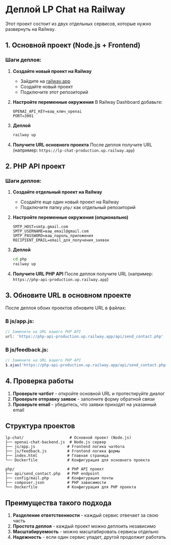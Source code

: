 # Деплой LP Chat на Railway

Этот проект состоит из двух отдельных сервисов, которые нужно развернуть на Railway.

## 1. Основной проект (Node.js + Frontend)

### Шаги деплоя:

1. **Создайте новый проект на Railway**
   - Зайдите на [railway.app](https://railway.app)
   - Создайте новый проект
   - Подключите этот репозиторий

2. **Настройте переменные окружения**
   В Railway Dashboard добавьте:
   ```
   OPENAI_API_KEY=ваш_ключ_openai
   PORT=3001
   ```

3. **Деплой**
   ```bash
   railway up
   ```

4. **Получите URL основного проекта**
   После деплоя получите URL (например: `https://lp-chat-production.up.railway.app`)

## 2. PHP API проект

### Шаги деплоя:

1. **Создайте отдельный проект на Railway**
   - Создайте еще один новый проект на Railway
   - Подключите папку `php/` как отдельный репозиторий

2. **Настройте переменные окружения (опционально)**
   ```
   SMTP_HOST=smtp.gmail.com
   SMTP_USERNAME=ваш_email@gmail.com
   SMTP_PASSWORD=ваш_пароль_приложения
   RECIPIENT_EMAIL=email_для_получения_заявок
   ```

3. **Деплой**
   ```bash
   cd php
   railway up
   ```

4. **Получите URL PHP API**
   После деплоя получите URL (например: `https://php-api-production.up.railway.app`)

## 3. Обновите URL в основном проекте

После деплоя обоих проектов обновите URL в файлах:

### В js/app.js:
```javascript
// Замените на URL вашего PHP API
url: 'https://php-api-production.up.railway.app/api/send_contact.php'
```

### В js/feedback.js:
```javascript
// Замените на URL вашего PHP API
$.ajax('https://php-api-production.up.railway.app/api/send_contact.php', {
```

## 4. Проверка работы

1. **Проверьте чатбот** - откройте основной URL и протестируйте диалог
2. **Проверьте отправку заявок** - заполните форму обратной связи
3. **Проверьте email** - убедитесь, что заявки приходят на указанный email

## Структура проектов

```
lp-chat/                    # Основной проект (Node.js)
├── openai-chat-backend.js  # Node.js сервер
├── js/app.js              # Frontend логика чатбота
├── js/feedback.js         # Frontend логика формы
├── index.html             # Главная страница
└── Dockerfile             # Конфигурация для основного проекта

php/                       # PHP API проект
├── api/send_contact.php   # PHP endpoint
├── config/mail.php        # Конфигурация почты
├── composer.json          # PHP зависимости
└── Dockerfile             # Конфигурация для PHP проекта
```

## Преимущества такого подхода

1. **Разделение ответственности** - каждый сервис отвечает за свою часть
2. **Простота деплоя** - каждый проект можно деплоить независимо
3. **Масштабируемость** - можно масштабировать сервисы отдельно
4. **Надежность** - если один сервис упадет, другой продолжит работать 